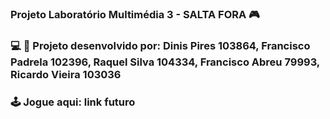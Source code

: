  ### Projeto Laboratório Multimédia 3 - SALTA FORA :video_game:

 ### :computer: :dart: Projeto desenvolvido por: Dinis Pires 103864, Francisco Padrela 102396, Raquel Silva 104334, Francisco Abreu 79993, Ricardo Vieira 103036


 ### :joystick: Jogue aqui: link futuro
